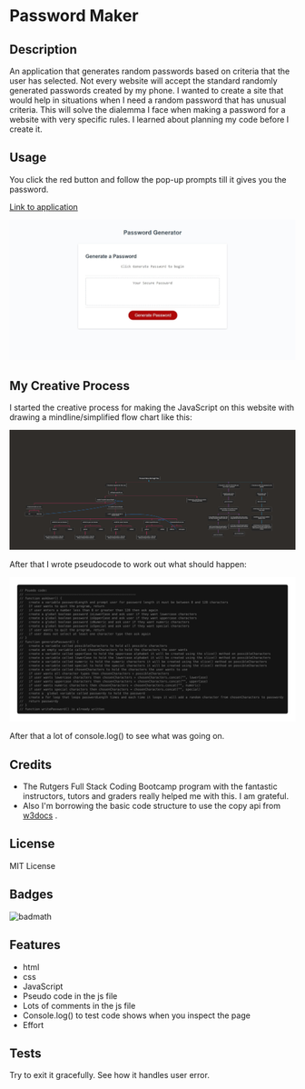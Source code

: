 # Password Maker

## Description

An application that generates random passwords based on criteria that the user has selected. Not every website will accept the standard randomly generated passwords created by my phone. I wanted to create a site that would help in situations when I need a random password that has unusual criteria. This will solve the dialemma I face when making a password for a website with very specific rules. I learned about planning my code before I create it.

## Usage

You click the red button and follow the pop-up prompts till it gives you the password.

[Link to application](https://lesley-byte.github.io/password-maker/)

![screenshot](assets/images/screenshot.png)

## My Creative Process

I started the creative process for making the JavaScript on this website with drawing a mindline/simplified flow chart like this:

![flowchart](assets/images/mindchart-challenge3.png)

After that I wrote pseudocode to work out what should happen:

![pseudocode](assets/images/pseudocode-challenge3.png)

After that a lot of console.log() to see what was going on.

## Credits

- The Rutgers Full Stack Coding Bootcamp program with the fantastic instructors, tutors and graders really helped me with this. I am grateful.
- Also I'm borrowing the basic code structure to use the copy api from [w3docs](https://www.w3docs.com/snippets/javascript/how-to-copy-the-text-to-the-clipboard-with-javascript.html) .

## License

MIT License

## Badges

![badmath](https://img.shields.io/badge/javascript-bootcamp-blue)

## Features

- html
- css
- JavaScript
- Pseudo code in the js file
- Lots of comments in the js file
- Console.log() to test code shows when you inspect the page
- Effort

## Tests

Try to exit it gracefully. See how it handles user error.
